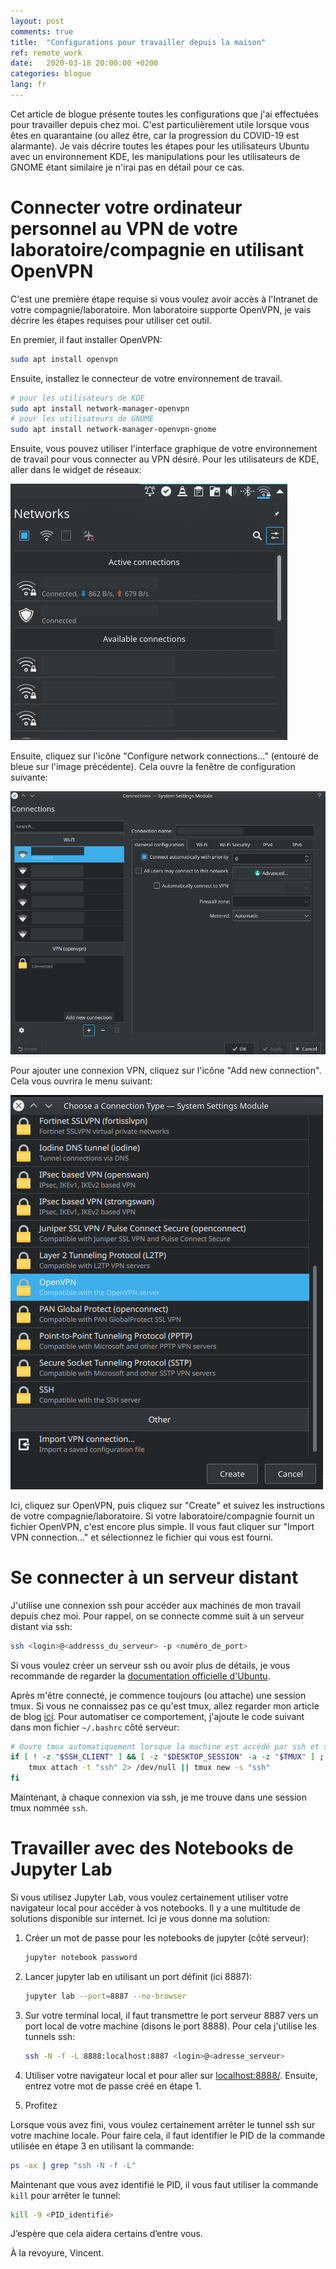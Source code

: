 ```yaml
---
layout: post
comments: true
title:  "Configurations pour travailler depuis la maison"
ref: remote_work
date:   2020-03-18 20:00:00 +0200
categories: blogue
lang: fr
---
```


Cet article de blogue présente toutes les configurations que j'ai effectuées pour travailler depuis chez moi.
C'est particulièrement utile lorsque vous êtes en quarantaine (ou allez être, car la progression du COVID-19 est alarmante).
Je vais décrire toutes les étapes pour les utilisateurs Ubuntu avec un environnement KDE, les manipulations pour les utilisateurs de GNOME étant similaire je n'irai pas en détail pour ce cas.

# Connecter votre ordinateur personnel au VPN de votre laboratoire/compagnie en utilisant OpenVPN

C'est une première étape requise si vous voulez avoir accès à l'Intranet de votre compagnie/laboratoire.
Mon laboratoire supporte OpenVPN, je vais décrire les étapes requises pour utiliser cet outil.

En premier, il faut installer OpenVPN:

```bash
sudo apt install openvpn
```

Ensuite, installez le connecteur de votre environnement de travail.

```bash
# pour les utilisateurs de KDE
sudo apt install network-manager-openvpn
# pour les utilisateurs de GNOME
sudo apt install network-manager-openvpn-gnome
```

Ensuite, vous pouvez utiliser l'interface graphique de votre environnement de travail pour vous connecter au VPN désiré.
Pour les utilisateurs de KDE, aller dans le widget de réseaux:

![widget réseaux](/assets/images/work_at_home/Network_widget.png)

Ensuite, cliquez sur l'icône "Configure network connections..."  (entouré de bleue sur l'image précédente).
Cela ouvre la fenêtre de configuration suivante:

![Menu réseaux](/assets/images/work_at_home/Network_menu.png)

Pour ajouter une connexion VPN, cliquez sur l'icône "Add new connection".
Cela vous ouvrira le menu suivant:

![Options VPN](/assets/images/work_at_home/VPN_options.png)

Ici, cliquez sur OpenVPN, puis cliquez sur "Create" et suivez les instructions de votre compagnie/laboratoire.
Si votre laboratoire/compagnie fournit un fichier OpenVPN, c'est encore plus simple.
Il vous faut cliquer sur "Import VPN connection..." et sélectionnez le fichier qui vous est fourni.

# Se connecter à un serveur distant

J'utilise une connexion ssh pour accéder aux machines de mon travail depuis chez moi.
Pour rappel, on se connecte comme suit à un serveur distant via ssh:

```bash
ssh <login>@<addresss_du_serveur> -p <numéro_de_port>
```

Si vous voulez créer un serveur ssh ou avoir plus de détails, je vous recommande de regarder la [documentation officielle d'Ubuntu](https://help.ubuntu.com/lts/serverguide/openssh-server.html).

Après m'être connecté, je commence toujours (ou attache) une session tmux.
Si vous ne connaissez pas ce qu'est tmux, allez regarder mon article de blog [ici](/blogue/dev/2019/09/23/multiplexeur-de-terminaux.html).
Pour automatiser ce comportement, j'ajoute le code suivant dans mon fichier `~/.bashrc` côté serveur:
```bash
# Ouvre tmux automatiquement lorsque la machine est accédé par ssh et sans serveur X
if [ ! -z "$SSH_CLIENT" ] && [ -z "$DESKTOP_SESSION" -a -z "$TMUX" ] ; then
    tmux attach -t "ssh" 2> /dev/null || tmux new -s "ssh"
fi
```

Maintenant, à chaque connexion via ssh, je me trouve dans une session tmux nommée `ssh`.

# Travailler avec des Notebooks de Jupyter Lab

Si vous utilisez Jupyter Lab, vous voulez certainement utiliser votre navigateur local pour accéder à vos notebooks.
Il y a une multitude de solutions disponible sur internet.
Ici je vous donne ma solution:
1. Créer un mot de passe pour les notebooks de jupyter (côté serveur):
    ```bash
    jupyter notebook password
    ```
2. Lancer jupyter lab en utilisant un port définit (ici 8887):
    ```bash
    jupyter lab --port=8887 --no-browser
    ```
3. Sur votre terminal local, il faut transmettre le port serveur 8887 vers un port local de votre machine (disons le port 8888).
    Pour cela j'utilise les tunnels ssh:
    ```bash
    ssh -N -f -L 8888:localhost:8887 <login>@<adresse_serveur>
    ```
4. Utiliser votre navigateur local et pour aller sur [localhost:8888/](localhost:8888/).
    Ensuite, entrez votre mot de passe créé en étape 1.

5. Profitez

Lorsque vous avez fini, vous voulez certainement arrêter le tunnel ssh sur votre machine locale.
Pour faire cela, il faut identifier le PID de la commande utilisée en étape 3 en utilisant la commande:
```bash
ps -ax | grep "ssh -N -f -L"
```
Maintenant que vous avez identifié le PID, il vous faut utiliser la commande `kill` pour arrêter le tunnel:
```bash
kill -9 <PID_identifié>
```

J’espère que cela aidera certains d’entre vous.

À la revoyure, Vincent.

